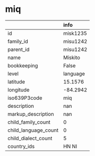 # miq
|                      | info     |
|:---------------------|:---------|
| id                   | misk1235 |
| family_id            | misu1242 |
| parent_id            | misu1242 |
| name                 | Mískito  |
| bookkeeping          | False    |
| level                | language |
| latitude             | 15.1576  |
| longitude            | -84.2942 |
| iso639P3code         | miq      |
| description          | nan      |
| markup_description   | nan      |
| child_family_count   | 0        |
| child_language_count | 0        |
| child_dialect_count  | 5        |
| country_ids          | HN NI    |